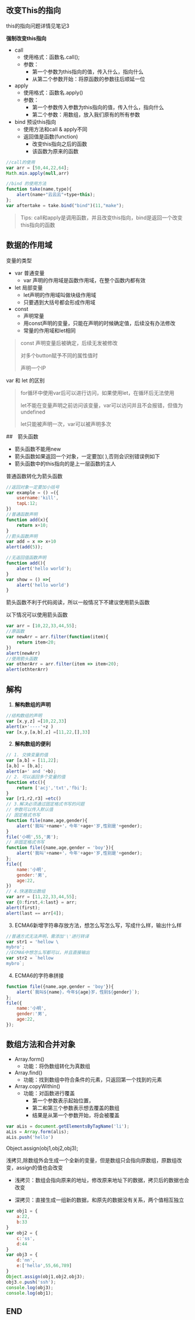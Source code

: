 ## 改变This的指向  

this的指向问题详情见笔记3

**强制改变this指向**

- call
    - 使用格式：函数名.call();
    - 参数：
        - 第一个参数为this指向的值，传入什么，指向什么
        - 从第二个参数开始：将原函数的参数往后顺延一位
- apply
    - 使用格式：函数名.apply()
    - 参数：
        - 第一个参数传入参数为this指向的值，传入什么，指向什么
        - 第二个参数：用数组，放入我们原有的所有参数
- bind  预设this指向
    - 使用方法和call & apply不同
    - 返回值是函数(function)
        - 改变this指向之后的函数
        - 该函数为原来的函数

```js
//call的使用
var arr = [50,44,22,64];
Math.min.apply(null,arr)

//bind 的使用方法
function take(name,type){
    alert(name+"云云云"+type+this);
};
var aftertake = take.bind("bind")(11,"make");
```

> Tips: call和apply是调用函数，并且改变this指向，bind是返回一个改变this指向的函数

## 数据的作用域

变量的类型

- var 普通变量
    - var 声明的作用域是函数作用域，在整个函数内都有效
- let 局部变量
    - let声明的作用域叫做块级作用域
    - 只要遇到大括号都会形成作用域
- const 
    - 声明常量
    - 用const声明的变量，只能在声明的时候确定值，后续没有办法修改
    - 常量的作用域和let相同

> const 声明变量后被确定，后续无发被修改
>
> 对多个button赋予不同的属性值时
>
> 声明一个IP

var 和 let 的区别

> for循环中使用var后可以进行访问，如果使用let，在循环后无法使用
>
> let不能在变量声明之前访问该变量，var可以访问并且不会报错，但值为undefined
>
> let只能被声明一次，var可以被声明多次

##　箭头函数

- 箭头函数不能用new
- 箭头函数如果返回一个对象，一定要加( ),否则会识别错误例如下
- 箭头函数中的this指向的是上一层函数的主人

普通函数转化为箭头函数

```js
//返回对象一定要加小括号
var example = () =({
    username:'kill',
    tapL:12;
})
//普通函数声明
function add(x){
    return x+10;
}
//箭头函数声明
var add = x => x+10
alert(add(5));	

//无返回值函数声明
function add(){
    alert('hello world');
}
var show = () =>{
    alert('hello world')
}
```

箭头函数不利于代码阅读，所以一般情况下不建议使用箭头函数

以下情况可以使用箭头函数

```js
var arr = [10,22,33,44,55];
//原函数
var newArr = arr.filter(function(item){
    return item<20;
})
alert(newArr)
//使用箭头函数
var otherArr = arr.filter(item => item<20);
alert(othterArr)
```

## 解构

1. **解构数组的声明**

```js
//结构数组的声明
var [x,y,z] =[10,22,33]
alert(x+'----'+z )
var [x,y,[a,b],z] =[11,22,[],33]
```

2. **解构数组的便利**

```js
// 1. 交换变量的值
var [a,b] = [11,22];
[a,b] = [b,a];
alert(a+' and '+b);
// 2. 可以返回多个变量的值
function etc(){
    return ['acj','txt','fbi'];
}
var [r1,r2,r3] =etc()
// 3.解决必须通过固定格式书写的问题
// 参数可以传入默认值
// 固定格式书写
function file(name,age,gender){
    alert('我叫'+name+'，今年'+age+'岁,性别是'+gender);
}
file('小明',55,'男');
// 非固定格式书写
function file({name,age,gender = 'boy'}){
    alert('我叫'+name+'，今年'+age+'岁,性别是'+gender);
};
file({
    name:'小明',
    gender:'男',
    age:22,
})
// 4.快速取出数组
var arr = [11,22,33,44,55];
var {0:first,4:last} = arr;
alert(first);
alert(last == arr[4]);
```

3. ECMA6新增字符串存放方法，想怎么写怎么写，写成什么样，输出什么样

```js
//普通方式无法声明，需添加'\'进行转译
var str1 = 'hellow \
mybro';
//ECMA6中想怎么写都可以，并且直接输出
var str2 = `hellow 
mybro`;
```

4. ECMA6的字符串拼接

```js
function file({name,age,gender = 'boy'}){
    alert(`我叫${name}，今年${age}岁，性别${gender}`);
};
file({
    name:'小明',
    gender:'男',
    age:22,
});
```

## 数组方法和合并对象

- Array.form()
    - 功能：将伪数组转化为真数组
- Array.find()
    - 功能：找到数组中符合条件的元素，只返回第一个找到的元素
- Array.copyWithin()
    - 功能：对函数进行覆盖
        - 第一个参数表示起始位置，
        - 第二和第三个参数表示想去覆盖的数组
        - 结果是从第一个参数开始，将会被覆盖

```js
var aLis = document.getElementsByTagName('li');
aLis = Array.form(alis);
aLis.push('hello')
```

Object.assign(obj1,obj2,obj3);

浅拷贝,除数组外会生成一个全新的变量，但是数组只会指向原数组，原数组改变，assign的值也会改变

- 浅拷贝：数组会指向原来的地址，修改原来地址下的数据，拷贝后的数据也会改变

- 深拷贝：直接生成一组新的数据，和原先的数据没有关系，两个值相互独立

```js
var obj1 = {
    a:22,
    b:33
} 
var obj2 = {
    c:'ss',
    d:44
}
var obj3 = {
    d:'nn',
    e:['hello',55,66,789]
}
Object.assign(obj1,obj2,obj3);
obj3.e.push('ssh');
console.log(obj3);
console.log(obj1);
```



## END

